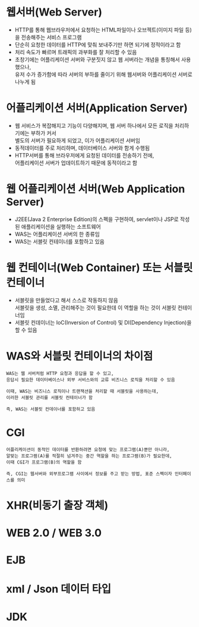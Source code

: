 # 웹서버(Web Server)
  - HTTP를 통해 웹브라우저에서 요청하는 HTML파일이나 오브젝트(이미지 파일 등)을 전송해주는 서비스 프로그램
  - 단순히 요청한 데이터를 HTTP에 맞춰 보내주기만 하면 되기에 정적이라고 함
  - 처리 속도가 빠르며 트래픽의 과부화를 잘 처리할 수 있음
  - 초창기에는 어플리케이션 서버와 구분짓지 않고 웹 서버라는 개념을 통칭해서 사용했으나, <br>
    유저 수가 증가함에 따라 서버의 부하를 줄이기 위해 웹서버와 어플리케이션 서버로 나누게 됨

# 어플리케이션 서버(Application Server)
  - 웹 서비스가 복잡해지고 기능이 다양해지며, 웹 서버 하나에서 모든 로직을 처리하기에는 부하가 커서 <br>
    별도의 서버가 필요하게 되었고, 이가 어플리케이션 서버임
  - 동적데이터를 주로 처리하며, 데이터베이스 서버와 함게 수행됨
  - HTTP서버를 통해 브라우저에게 요청된 데이터를 전송하기 전에, <br>
    어플리케이션 서버가 업데이트하기 때문에 동적이라고 함
    
# 웹 어플리케이션 서버(Web Application Server)
  - J2EE(Java 2 Enterprise Edition)의 스펙을 구현하여, servlet이나 JSP로 작성된 애플리케이션을 실행하는 소프트웨어
  - WAS는 어플리케이션 서버의 한 종류임
  - WAS는 서블릿 컨테이너를 포함하고 있음
    
# 웹 컨테이너(Web Container) 또는 서블릿 컨테이너
  - 서블릿을 만들었다고 해서 스스로 작동하지 않음 <br>
    서블릿을 생성, 소멸, 관리해주는 것이 필요한데 이 역할을 하는 것이 서블릿 컨테이너임
  - 서블릿 컨데이너는 IoC(Inversion of Control) 및 DI(Dependency Injection)을 할 수 있음

# WAS와 서블릿 컨테이너의 차이점
    WAS는 웹 서버처럼 HTTP 요청과 응답을 할 수 있고, 
    응답시 필요한 데이터베이스나 외부 서비스와의 교류 비즈니스 로직을 처리할 수 있음 
    
    이때, WAS는 비즈니스 로직이나 트랜잭션을 처리할 때 서블릿을 사용하는데, 
    이러한 서블릿 관리를 서블릿 컨테이너가 함 
    
    즉, WAS는 서블릿 컨데이너를 포함하고 있음

# CGI  
    어플리케이션이 동적인 데이터를 반환하려면 요청에 맞는 프로그램(A)뿐만 아니라,
    알맞는 프로그램(A)를 적절히 넘겨주는 중간 역할을 하는 프로그램(B)가 필요한데,
    이때 CGI가 프로그램(B)의 역할을 함

    즉, CGI는 웹서버와 외부프로그램 사이에서 정보를 주고 받는 방법, 표준 스펙이자 인터페이스를 의미

# XHR(비동기 출장 객체)

# WEB 2.0 / WEB 3.0

# EJB

# xml / Json 데이터 타입

# JDK  
